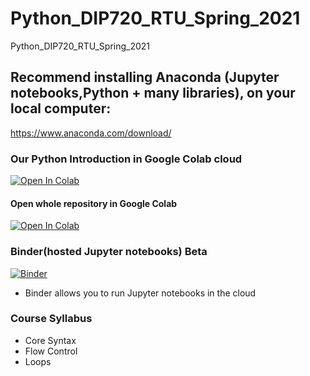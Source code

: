 # Python_DIP720_RTU_Spring_2021
Python_DIP720_RTU_Spring_2021

## Recommend installing Anaconda (Jupyter notebooks,Python + many libraries), on your local computer:

https://www.anaconda.com/download/

### Our Python Introduction in Google Colab cloud
[![Open In Colab](https://colab.research.google.com/assets/colab-badge.svg)](https://colab.research.google.com/github/ValRCS/Python_DIP720_RTU_Spring_2021/blob/master/Python_Introduction.ipynb)

#### Open whole repository in Google Colab
[![Open In Colab](https://colab.research.google.com/assets/colab-badge.svg)](https://colab.research.google.com/github/ValRCS/Python_DIP720_RTU_Spring_2021/blob/master)



### Binder(hosted Jupyter notebooks) Beta
[![Binder](https://mybinder.org/badge_logo.svg)](https://mybinder.org/v2/gh/ValRCS/Python_DIP720_RTU_Spring_2021/master)
* Binder allows you to run Jupyter notebooks in the cloud

### Course Syllabus
* Core Syntax
* Flow Control
* Loops
